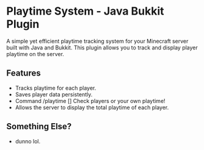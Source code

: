 # Playtime System - Java Bukkit Plugin

A simple yet efficient playtime tracking system for your Minecraft server built with Java and Bukkit. This plugin allows you to track and display player playtime on the server.

## Features
- Tracks playtime for each player.
- Saves player data persistently.
- Command /playtime [<player>] Check players or your own playtime!
- Allows the server to display the total playtime of each player.

## Something Else?
- dunno lol.
